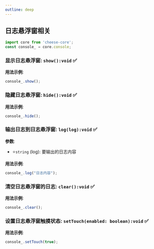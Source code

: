 ```yaml
---
outline: deep
---
```


## 日志悬浮窗相关

```typescript
import core from 'cheese-core';
const console_ = core.console;
```

### 显示日志悬浮窗: `show():void` :white_check_mark:

**用法示例**:

```typescript
console_.show();
```

### 隐藏日志悬浮窗: `hide():void` :white_check_mark:

**用法示例**:

```typescript
console_.hide();
```

### 输出日志到日志悬浮窗: `log(log):void` :white_check_mark:

**参数**:

- :star:`string` (log): 要输出的日志内容

**用法示例**:

```typescript
console_.log("日志内容");
```

### 清空日志悬浮窗的日志: `clear():void` :white_check_mark:

**用法示例**:

```typescript
console_.clear();
```

### 设置日志悬浮窗触摸状态: `setTouch(enabled: boolean):void` :white_check_mark:

**用法示例**:

```typescript
console_.setTouch(true);
```
